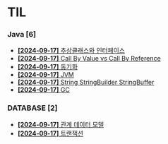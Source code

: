 # TIL
 
### Java [6]
- [**[2024-09-17]**  추상클래스와 인터페이스](https://github.com/A-lass/TIL/blob/main/Java/추상클래스와_인터페이스.md)
- [**[2024-09-17]**  Call By Value vs Call By Reference](https://github.com/A-lass/TIL/blob/main/Java/Call_By_Value_vs_Call_By_Reference.md)
- [**[2024-09-17]**  동기화](https://github.com/A-lass/TIL/blob/main/Java/동기화.md)
- [**[2024-09-17]**  JVM](https://github.com/A-lass/TIL/blob/main/Java/JVM.md)
- [**[2024-09-17]**  String StringBuilder StringBuffer](https://github.com/A-lass/TIL/blob/main/Java/String_StringBuilder_StringBuffer.md)
- [**[2024-09-17]**  GC](https://github.com/A-lass/TIL/blob/main/Java/GC.md)
### DATABASE [2]
- [**[2024-09-17]**  관계 데이터 모델](https://github.com/A-lass/TIL/blob/main/DATABASE/관계_데이터_모델.md)
- [**[2024-09-17]**  트랜잭션](https://github.com/A-lass/TIL/blob/main/DATABASE/트랜잭션.md)
